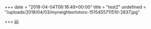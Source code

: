 +++
date = "2018-04-04T06:18:49+00:00"
title = "test2"
undefined = "/uploads/2018/04/03/myneighbortotoro-1515455711510-2837.jpg"

+++
jjjj
